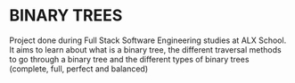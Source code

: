 # BINARY TREES
Project done during Full Stack Software Engineering studies at ALX School. It aims to learn about what is a binary tree, the different traversal methods to go through a binary tree and the different types of binary trees (complete, full, perfect and balanced)

